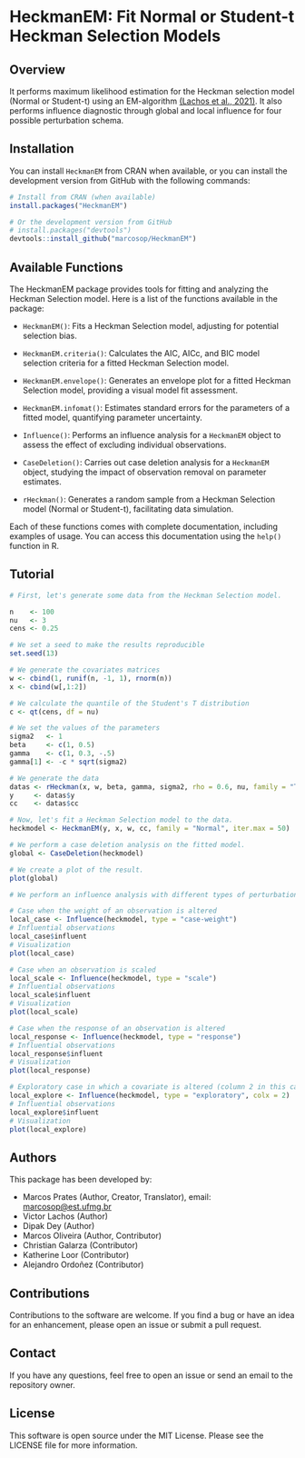 
# HeckmanEM: Fit Normal or Student-t Heckman Selection Models

## Overview

It performs maximum likelihood estimation for the Heckman selection
model (Normal or Student-t) using an EM-algorithm [(Lachos et al.,
2021)](https://doi.org/10.1016/j.jmva.2021.104737). It also performs
influence diagnostic through global and local influence for four
possible perturbation schema.

## Installation

You can install `HeckmanEM` from CRAN when available, or you can install
the development version from GitHub with the following commands:

``` r
# Install from CRAN (when available)
install.packages("HeckmanEM")

# Or the development version from GitHub
# install.packages("devtools")
devtools::install_github("marcosop/HeckmanEM")
```

## Available Functions

The HeckmanEM package provides tools for fitting and analyzing the
Heckman Selection model. Here is a list of the functions available in
the package:

- `HeckmanEM()`: Fits a Heckman Selection model, adjusting for potential
  selection bias.

- `HeckmanEM.criteria()`: Calculates the AIC, AICc, and BIC model
  selection criteria for a fitted Heckman Selection model.

- `HeckmanEM.envelope()`: Generates an envelope plot for a fitted
  Heckman Selection model, providing a visual model fit assessment.

- `HeckmanEM.infomat()`: Estimates standard errors for the parameters of
  a fitted model, quantifying parameter uncertainty.

- `Influence()`: Performs an influence analysis for a `HeckmanEM` object
  to assess the effect of excluding individual observations.

- `CaseDeletion()`: Carries out case deletion analysis for a `HeckmanEM`
  object, studying the impact of observation removal on parameter
  estimates.

- `rHeckman()`: Generates a random sample from a Heckman Selection model
  (Normal or Student-t), facilitating data simulation.

Each of these functions comes with complete documentation, including
examples of usage. You can access this documentation using the `help()`
function in R.

## Tutorial

``` r
# First, let's generate some data from the Heckman Selection model.

n    <- 100
nu   <- 3
cens <- 0.25

# We set a seed to make the results reproducible
set.seed(13)

# We generate the covariates matrices
w <- cbind(1, runif(n, -1, 1), rnorm(n))
x <- cbind(w[,1:2])

# We calculate the quantile of the Student's T distribution
c <- qt(cens, df = nu)

# We set the values of the parameters
sigma2   <- 1
beta     <- c(1, 0.5)
gamma    <- c(1, 0.3, -.5)
gamma[1] <- -c * sqrt(sigma2)

# We generate the data
datas <- rHeckman(x, w, beta, gamma, sigma2, rho = 0.6, nu, family = "T")
y     <- datas$y
cc    <- datas$cc

# Now, let's fit a Heckman Selection model to the data.
heckmodel <- HeckmanEM(y, x, w, cc, family = "Normal", iter.max = 50)

# We perform a case deletion analysis on the fitted model.
global <- CaseDeletion(heckmodel)

# We create a plot of the result.
plot(global)

# We perform an influence analysis with different types of perturbations.

# Case when the weight of an observation is altered
local_case <- Influence(heckmodel, type = "case-weight")
# Influential observations
local_case$influent 
# Visualization
plot(local_case)

# Case when an observation is scaled
local_scale <- Influence(heckmodel, type = "scale")
# Influential observations
local_scale$influent
# Visualization
plot(local_scale)

# Case when the response of an observation is altered
local_response <- Influence(heckmodel, type = "response")
# Influential observations
local_response$influent
# Visualization
plot(local_response)

# Exploratory case in which a covariate is altered (column 2 in this case)
local_explore <- Influence(heckmodel, type = "exploratory", colx = 2)
# Influential observations
local_explore$influent
# Visualization
plot(local_explore)
```

## Authors

This package has been developed by:

- Marcos Prates (Author, Creator, Translator), email:
  <marcosop@est.ufmg.br>
- Victor Lachos (Author)
- Dipak Dey (Author)
- Marcos Oliveira (Author, Contributor)
- Christian Galarza (Contributor)
- Katherine Loor (Contributor)
- Alejandro Ordoñez (Contributor)

## Contributions

Contributions to the software are welcome. If you find a bug or have an
idea for an enhancement, please open an issue or submit a pull request.

## Contact

If you have any questions, feel free to open an issue or send an email
to the repository owner.

## License

This software is open source under the MIT License. Please see the
LICENSE file for more information.

<!-- ## Usage -->
<!-- `library(HeckmanEM)` will load **HeckmanEM**, a function to fit Heckman Selection models. The user can choose between two families of distribution: **Normal** or **Student-t**. -->
<!-- See `?HeckmanEM` for examples. -->
